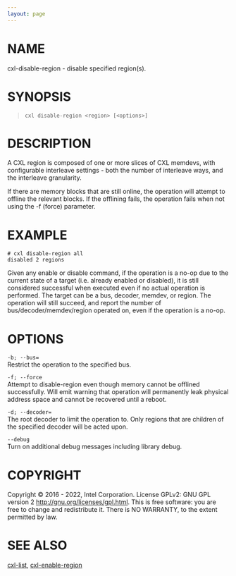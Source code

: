 ```yaml
---
layout: page
---
```


# NAME

cxl-disable-region - disable specified region(s).

# SYNOPSIS

>     cxl disable-region <region> [<options>]

# DESCRIPTION

A CXL region is composed of one or more slices of CXL memdevs, with
configurable interleave settings - both the number of interleave ways,
and the interleave granularity.

If there are memory blocks that are still online, the operation will
attempt to offline the relevant blocks. If the offlining fails, the
operation fails when not using the -f (force) parameter.

# EXAMPLE

    # cxl disable-region all
    disabled 2 regions

Given any enable or disable command, if the operation is a no-op due to
the current state of a target (i.e. already enabled or disabled), it is
still considered successful when executed even if no actual operation is
performed. The target can be a bus, decoder, memdev, or region. The
operation will still succeed, and report the number of
bus/decoder/memdev/region operated on, even if the operation is a no-op.

# OPTIONS

`-b; --bus=`  
Restrict the operation to the specified bus.

`-f; --force`  
Attempt to disable-region even though memory cannot be offlined
successfully. Will emit warning that operation will permanently leak
physical address space and cannot be recovered until a reboot.

<!-- -->

`-d; --decoder=`  
The root decoder to limit the operation to. Only regions that are
children of the specified decoder will be acted upon.

<!-- -->

`--debug`  
Turn on additional debug messages including library debug.

# COPYRIGHT

Copyright © 2016 - 2022, Intel Corporation. License GPLv2: GNU GPL
version 2 <http://gnu.org/licenses/gpl.html>. This is free software: you
are free to change and redistribute it. There is NO WARRANTY, to the
extent permitted by law.

# SEE ALSO

[cxl-list](cxl-list), [cxl-enable-region](cxl-enable-region)
